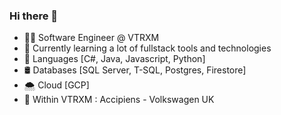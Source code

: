### Hi there 👋

- 👨‍💻 Software Engineer @ VTRXM
- 🌱 Currently learning a lot of fullstack tools and technologies 
- 📗 Languages [C#, Java, Javascript, Python]
- 🛢 Databases [SQL Server, T-SQL, Postgres, Firestore]
- 🌨 Cloud [GCP]
- 🌉 Within VTRXM : Accipiens - Volkswagen UK
